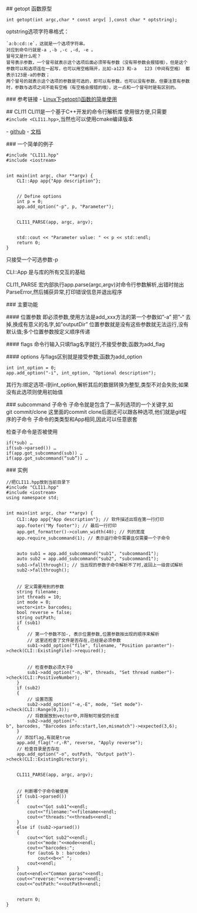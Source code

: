 ## getopt
函数原型
```
int getopt(int argc,char * const argv[ ],const char * optstring);
```
optstring选项字符串格式：
```
`a:b:cd::e`，这就是一个选项字符串。
对应到命令行就是-a ,-b ,-c ,-d, -e 。
冒号又是什么呢？
冒号表示参数，一个冒号就表示这个选项后面必须带有参数（没有带参数会报错哦），但是这个参数可以和选项连在一起写，也可以用空格隔开，比如-a123 和-a   123（中间有空格） 都表示123是-a的参数；
两个冒号的就表示这个选项的参数是可选的，即可以有参数，也可以没有参数，但要注意有参数时，参数与选项之间不能有空格（有空格会报错的哦），这一点和一个冒号时是有区别的。
```

### 参考链接
- [Linux下getopt()函数的简单使用](https://www.cnblogs.com/qingergege/p/5914218.html)

## CLI11
CLI11是一个基于C++开发的命令行解析库
使用很方便,只需要`#include <CLI11.hpp>`,当然也可以使用cmake编译版本

- [github](https://github.com/CLIUtils/CLI11)
- [文档](https://cliutils.github.io/CLI11/book/)




### 一个简单的例子
```
#include "CLI11.hpp"
#include <iostream>


int main(int argc, char **argv) {
    CLI::App app{"App description"};


    // Define options
    int p = 0;
    app.add_option("-p", p, "Parameter");


    CLI11_PARSE(app, argc, argv);


    std::cout << "Parameter value: " << p << std::endl;
    return 0;
}
```
只接受一个可选参数-p


CLI::App 是与库的所有交互的基础


CLI11_PARSE 宏内部执行app.parse(argc,argv)对命令行参数解析,出错时抛出ParseError,然后捕获异常,打印错误信息并退出程序


### 主要功能


#### 位置参数
即必须参数,使用方法是add_xxx方法的第一个参数如”-a” 把”-“ 去掉,换成有意义的名字,如”outputDir”
位置参数就是没有这些参数就无法运行,没有默认值;多个位置参数按定义顺序传递


#### flags
命令行输入只填flag名字就行,不接受参数;函数为add_flag


#### options
与flags区别就是接受参数;函数为add_option
```
int int_option = 0;
app.add_option("-i", int_option, "Optional description");
```
其行为:绑定选项-i到int_option,解析其后的数据转换为整型,类型不对会失败;如果没有此选项则使用初始值




### subcommand 子命令
子命令就是包含了一系列选项的一个关键字,如git commit/clone 这里面的commit clone后面还可以跟各种选项,他们就是git程序的子命令
子命令的类类型和App相同,因此可以任意嵌套


检查子命令是否被使用
```
if(*sub) …
if(sub->parsed()) …
if(app.got_subcommand(sub)) …
if(app.got_subcommand(“sub”)) …
```




### 实例
```
//把CLI11.hpp放到当前目录下
#include "CLI11.hpp"
#include <iostream>
using namespace std;


int main(int argc, char **argv) {
    CLI::App app{"App description"}; // 软件描述出现在第一行打印
    app.footer("My footer"); // 最后一行打印
    app.get_formatter()->column_width(40); // 列的宽度
    app.require_subcommand(1); // 表示运行命令需要且仅需要一个子命令


    auto sub1 = app.add_subcommand("sub1", "subcommand1");
    auto sub2 = app.add_subcommand("sub2", "subcommand1");
    sub1->fallthrough(); // 当出现的参数子命令解析不了时,返回上一级尝试解析
    sub2->fallthrough();


    // 定义需要用到的参数
    string filename;
    int threads = 10;
    int mode = 0;
    vector<int> barcodes;
    bool reverse = false;
    string outPath;
    if (sub1)
    {
        // 第一个参数不加-, 表示位置参数,位置参数按出现的顺序来解析
        // 这里还检查了文件是否存在,已经是必须参数
        sub1->add_option("file", filename, "Position paramter")->check(CLI::ExistingFile)->required();


        // 检查参数必须大于0
        sub1->add_option("-n,-N", threads, "Set thread number")->check(CLI::PositiveNumber);
    }
    if (sub2)
    {
        // 设置范围
        sub2->add_option("-e,-E", mode, "Set mode")->check(CLI::Range(0,3));
        // 将数据放到vector中,并限制可接受的长度
        sub2->add_option("-b", barcodes, "Barcodes info:start,len,mismatch")->expected(3,6);
    }
    // 添加flag,有就是true
    app.add_flag("-r,-R", reverse, "Apply reverse");
    // 检查目录是否存在
    app.add_option("-o", outPath, "Output path")->check(CLI::ExistingDirectory);


    CLI11_PARSE(app, argc, argv);


    // 判断哪个子命令被使用
    if (sub1->parsed())
    {
        cout<<"Got sub1"<<endl;
        cout<<"filename:"<<filename<<endl;
        cout<<"threads:"<<threads<<endl;
    }
    else if (sub2->parsed())
    {
        cout<<"Got sub2"<<endl;
        cout<<"mode:"<<mode<<endl;
        cout<<"barcodes:";
        for (auto& b : barcodes)
            cout<<b<<" ";
        cout<<endl;
    }
    cout<<endl<<"Comman paras"<<endl;
    cout<<"reverse:"<<reverse<<endl;
    cout<<"outPath:"<<outPath<<endl;


    return 0;
}
```







